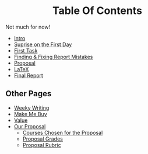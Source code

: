 <center>
<h1>Table Of Contents</h1>
</center>

Not much for now!

- [Intro](#top)
- [Suprise on the First Day](#suprise)
- [First Task](#first-task)
- [Finding & Fixing Report Mistakes]()
- [Proposal]()
- [LaTeX]()
- [Final Report]()

## Other Pages
- [Weeky Writing](/writing)
- [Make Me Buy](/buy)
- [Value](/values)
- [Our Proposal](/proposal/ours)
  - [Courses Chosen for the Proposal](/proposal/chosen)
  - [Proposal Grades](/proposal/grades)
  - [Proposal Rubric](/proposal/rubric)